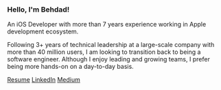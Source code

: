 ### Hello, I'm Behdad!
An iOS Developer with more than 7 years experience working in Apple development ecosystem.

Following 3+ years of technical leadership at a large-scale company with more than 40 million users, I am looking to transition back to being a software engineer. Although I enjoy leading and growing teams, I prefer being more hands-on on a day-to-day basis. 

[Resume](https://behdaad.me/resume/Behdad-Keynejad-Resume.pdf)
[LinkedIn](https://www.linkedin.com/in/behdaad)
[Medium](https://behdad.medium.com)
